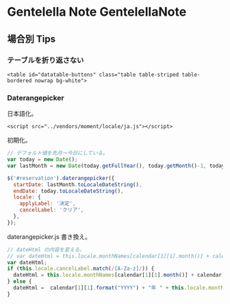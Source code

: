 
Gentelella Note GentelellaNote
===

## 場合別 Tips

### テーブルを折り返さない

`<table id="datatable-buttons" class="table table-striped table-bordered nowrap bg-white">`

### Daterangepicker

日本語化。

`<script src="../vendors/moment/locale/ja.js"></script>`

初期化。

```javascript
// デフォルト値を先月～今日にしている。
var today = new Date();
var lastMonth = new Date(today.getFullYear(), today.getMonth()-1, today.getDate());

$('#reservation').daterangepicker({
  startDate: lastMonth.toLocaleDateString(),
  endDate: today.toLocaleDateString(),
  locale: {
    applyLabel: '決定',
    cancelLabel: 'クリア',
  },
});
```

daterangepicker.js 書き換え。

```javascript
// dateHtml の内容を変える。
// var dateHtml = this.locale.monthNames[calendar[1][1].month()] + calendar[1][1].format(" YYYY");
var dateHtml;
if (this.locale.cancelLabel.match(/[A-Za-z]/)) {
  dateHtml = this.locale.monthNames[calendar[1][1].month()] + calendar[1][1].format(" YYYY");
} else {
  dateHtml =  calendar[1][1].format("YYYY") + "年 " + this.locale.monthNames[calendar[1][1].month()]
}
```
